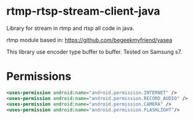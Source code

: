 # rtmp-rtsp-stream-client-java


Library for stream in rtmp and rtsp all code in java.


rtmp module based in: https://github.com/begeekmyfriend/yasea


This library use encoder type buffer to buffer.
Tested on Samsung s7.

# Permissions


```xml
<uses-permission android:name="android.permission.INTERNET" />
<uses-permission android:name="android.permission.RECORD_AUDIO" />
<uses-permission android:name="android.permission.CAMERA" />
<uses-permission android:name="android.permission.FLASHLIGHT"/>
```
